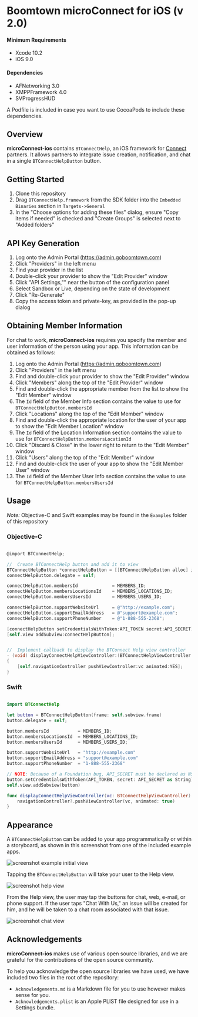 # Boomtown microConnect for iOS (v 2.0)

#### Minimum Requirements
- Xcode 10.2
- iOS 9.0

#### Dependencies
-	AFNetworking 3.0
-	XMPPFramework 4.0
-	SVProgressHUD

A Podfile is included in case you want to use CocoaPods to include these dependencies.

## Overview
**microConnect-ios** contains `BTConnectHelp`, an iOS framework for [Connect][connectLink] partners. It allows partners to integrate issue creation, notification, and chat in a single `BTConnectHelpButton` button.

## Getting Started

1. Clone this repository
2. Drag `BTConnectHelp.framework` from the SDK folder into the `Embedded Binaries` section in `Targets->General`
3. In the "Choose options for adding these files" dialog, ensure "Copy items if needed" is checked and "Create Groups" is selected next to "Added folders"

## API Key Generation
1. Log onto the Admin Portal (https://admin.goboomtown.com)
1. Click "Providers" in the left menu
1. Find your provider in the list
1. Double-click your provider to show the "Edit Provider" window
1. Click "API Settings,"" near the button of the configuration panel
1. Select Sandbox or Live, depending on the state of development
1. Click "Re-Generate"
1. Copy the access token and private-key, as provided in the pop-up dialog

## Obtaining Member Information
For chat to work, **microConnect-ios** requires you specify the member and user information of the person using your app. This information can be obtained as follows:

1. Log onto the Admin Portal (https://admin.goboomtown.com)
1. Click "Providers" in the left menu
1. Find and double-click your provider to show the "Edit Provider" window
1. Click "Members" along the top of the "Edit Provider" window
1. Find and double-click the appropriate member from the list to show the "Edit Member" window
1. The `Id` field of the Member Info section contains the value to use for `BTConnectHelpButton.membersId`
1. Click "Locations" along the top of the "Edit Member" window
1. Find and double-click the appropriate location for the user of your app to show the "Edit Member Location" window
1. The `Id` field of the Location Information section contains the value to use for `BTConnectHelpButton.membersLocationId`
1. Click "Discard & Close" in the lower right to return to the "Edit Member" window
1. Click "Users" along the top of the "Edit Member" window
1. Find and double-click the user of your app to show the "Edit Member User" window
1. The `Id` field of the Member User Info section contains the value to use for `BTConnectHelpButton.membersUsersId`


## Usage

_Note:_ Objective-C and Swift examples may be found in the `Examples` folder of this repository

### Objective-C
```Objective-C

@import BTConnectHelp;

//	Create BTConnectHelp button and add it to view
BTConnectHelpButton *connectHelpButton = [[BTConnectHelpButton alloc] initWithFrame:self.subview.frame];
connectHelpButton.delegate = self;

connectHelpButton.membersId             = MEMBERS_ID;
connectHelpButton.membersLocationsId    = MEMBERS_LOCATIONS_ID;
connectHelpButton.membersUsersId        = MEMBERS_USERS_ID;

connectHelpButton.supportWebsiteUrl 	= @"http://example.com";
connectHelpButton.supportEmailAddress   = @"support@example.com";
connectHelpButton.supportPhoneNumber 	= @"1-888-555-2368";

[connectHelpButton setCredentialsWithToken:API_TOKEN secret:API_SECRET];
[self.view addSubview:connectHelpButton];


//	Implement callback to display the BTConnect Help view controller
- (void) displayConnectHelpViewController:(BTConnectHelpViewController *)vc
{
	[self.navigationController pushViewController:vc animated:YES];
}

```

### Swift
```Swift

import BTConnectHelp

let button = BTConnectHelpButton(frame: self.subview.frame)
button.delegate = self;

button.membersId           = MEMBERS_ID;
button.membersLocationsId  = MEMBERS_LOCATIONS_ID;
button.membersUsersId      = MEMBERS_USERS_ID;

button.supportWebsiteUrl   = "http://example.com"
button.supportEmailAddress = "support@example.com"
button.supportPhoneNumber  = "1-888-555-2368"

// NOTE: Because of a Foundation bug, API_SECRET must be declared as NSString and cast to String
button.setCredentialsWithToken(API_TOKEN, secret: API_SECRET as String)
self.view.addSubview(button)

func displayConnectHelpViewController(vc: BTConnectHelpViewController) {
    navigationController?.pushViewController(vc, animated: true)
}

```

## Appearance

A `BTConnectHelpButton` can be added to your app programmatically or within a storyboard, as shown in this screenshot from one of the included example apps.

![screenshot example initial view][imgLinkInitialView]

Tapping the `BTConnectHelpButton` will take your user to the Help view.

![screenshot help view][imgLinkHelpView]

From the Help view, the user may tap the buttons for chat, web, e-mail, or phone support. If the user taps "Chat With Us," an issue will be created for him, and he will be taken to a chat room associated with that issue.

![screenshot chat view][imgLinkChatView]

## Acknowledgements

**microConnect-ios** makes use of various open source libraries, and we are grateful for the contributions of the open source community.

To help you acknowledge the open source libraries we have used, we have included two files in the root of the repository:

- `Acknowledgements.md` is a Markdown file for you to use however makes sense for you.
- `Acknowledgements.plist` is an Apple PLIST file designed for use in a Settings bundle.

[connectLink]:http://www.goboomtown.com/connect/
[imgLinkChatView]:https://raw.githubusercontent.com/goboomtown/microConnect-ios/master/Examples/Images/Connect%20Chat%20View.png
[imgLinkHelpView]:https://raw.githubusercontent.com/goboomtown/microConnect-ios/master/Examples/Images/Connect%20Help%20View.png
[imgLinkInitialView]:https://raw.githubusercontent.com/goboomtown/microConnect-ios/master/Examples/Images/Sample%20Initial%20View.png

